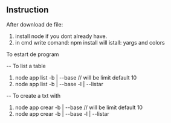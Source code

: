 
## Instruction ##

After download de file:

1. install node if you dont already have.
2. in cmd write comand: npm install
    will istall: yargs and colors

To estart de program

-- To list a table

1. node app list -b | --base <number>  // will be limit default 10
2. node app list -b | --base <number> -l | --listar <number>

-- To create a txt with

1. node app crear -b | --base <number>  // will be limit default 10
2. node app crear -b | --base <number> -l | --listar <number>